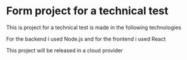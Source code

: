 # Form project for a technical test


This is project for a technical test is made in the following technologies

For the backend i used Node.js and for the frontend i used React

This project will be released in a cloud provider
